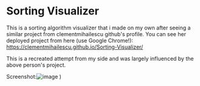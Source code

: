 # Sorting Visualizer

This is a sorting algorithm visualizer that i made on my own after seeing a similar project from clementmihailescu github's profile.
You can see her deployed project from here (use Google Chrome!): https://clementmihailescu.github.io/Sorting-Visualizer/

This is a recreated attempt from my side and was largely influenced by the above person's project.

Screenshot:![image](https://user-images.githubusercontent.com/57794377/143521302-5749503b-c9e5-4ffa-bbf2-31c80b4135c1.png)
)

